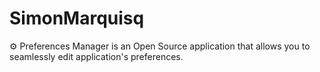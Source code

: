 # SimonMarquisq
⚙️ Preferences Manager is an Open Source application that allows you to seamlessly edit application's preferences.
